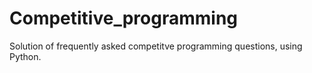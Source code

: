 # Competitive_programming
Solution of frequently asked competitve programming questions, using Python.
